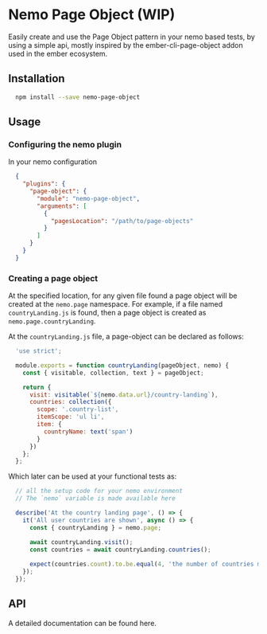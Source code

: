 # Nemo Page Object (WIP)
Easily create and use the Page Object pattern in your nemo based tests, by using a simple api, mostly inspired by the ember-cli-page-object addon used in the ember ecosystem.

## Installation

```bash
  npm install --save nemo-page-object
```

## Usage
### Configuring the nemo plugin
In your nemo configuration

```json
  {
    "plugins": {
      "page-object": {
        "module": "nemo-page-object",
        "arguments": [
          {
            "pagesLocation": "/path/to/page-objects"
          }
        ]
      }
    }   
  }
```

### Creating a page object
At the specified location, for any given file found a page object will be created at the `nemo.page` namespace. For example, if a file named `countryLanding.js` is found, then a page object is created as `nemo.page.countryLanding`.

At the `countryLanding.js` file, a page-object can be declared as follows:

```js
  'use strict';

  module.exports = function countryLanding(pageObject, nemo) {
    const { visitable, collection, text } = pageObject;

    return {
      visit: visitable(`${nemo.data.url}/country-landing`),
      countries: collection({
        scope: '.country-list',
        itemScope: 'ul li',
        item: {
          countryName: text('span')
        }
      })
    };
  };
``` 

Which later can be used at your functional tests as:

```js
  // all the setup code for your nemo environment
  // The `nemo` variable is made available here

  describe('At the country landing page', () => {
    it('All user countries are shown', async () => {
      const { countryLanding } = nemo.page;

      await countryLanding.visit();
      const countries = await countryLanding.countries();
      
      expect(countries.count).to.be.equal(4, 'the number of countries matches the user settings');
    });
  });
```


## API
A detailed documentation can be found here.